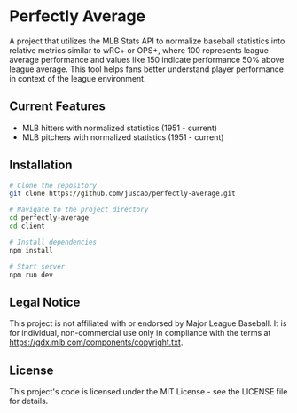 # Perfectly Average

A project that utilizes the MLB Stats API to normalize baseball statistics into relative metrics similar to wRC+ or OPS+, where 100 represents league average performance and values like 150 indicate performance 50% above league average. This tool helps fans better understand player performance in context of the league environment.

## Current Features

- MLB hitters with normalized statistics (1951 - current)
- MLB pitchers with normalized statistics (1951 - current)

## Installation

```bash
# Clone the repository
git clone https://github.com/juscao/perfectly-average.git

# Navigate to the project directory
cd perfectly-average
cd client

# Install dependencies
npm install

# Start server
npm run dev
```

## Legal Notice

This project is not affiliated with or endorsed by Major League Baseball. It is for individual, non-commercial use only in compliance with the terms at https://gdx.mlb.com/components/copyright.txt.

## License

This project's code is licensed under the MIT License - see the LICENSE file for details.
